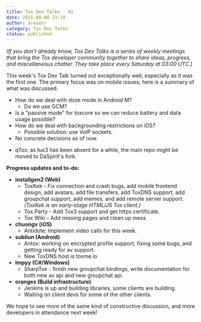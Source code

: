 ```yaml
---
title: Tox Dev Talks - #1
date: 2015-08-08 23:29
author: areashr
category: Tox Dev Talks
status: published
---
```


_(If you don't already know, Tox Dev Talks is a series of weekly
meetings that bring the Tox developer community together to share ideas,
progress, and miscellaneous chatter. They take place every Saturday at
03:00 UTC.)_

This week's Tox Dev Talk turned out exceptionally well, especially as it
was the first one. The primary focus was on mobile issues; here is a
summary of what was discussed.

- How do we deal with doze mode in Android M?
  - Do we use GCM?
- Is a "passive mode" for toxcore so we can reduce battery and data
  usage possible?
- How do we deal with backgrounding restrictions on iOS?
  - Possible solution: use VoIP sockets.
- No concrete decisions as of now.

<!-- -->

- qTox: as tux3 has been absent for a while, the main repo might be
  moved to DaSpirit's fork.

**Progress updates and to-do:**

- **installgen2 (Web)**
  - ToxKek - Fix connection and crash bugs, add mobile frontend
    design, add avatars, add file transfers, add ToxDNS support, add
    groupchat support, add memes, and add remote server support.
    _(ToxKek is an early-stage HTML/JS Tox client.)_
  - Tox.Party - Add Tox3 support and get https certificate.
  - Tox Wiki - Add missing pages and clean up mess
- **chuongv (iOS)**
  - Antidote: Implement video calls for this week.
- **subliun (Android)**
  - Antox: working on encrypted profile support, fixing some bugs,
    and getting ready for av support.
  - New ToxDNS host is toxme.io
- **Impyy (C\#/Windows)**
  - SharpTox - finish new groupchat bindings, write documentation
    for both new av api and new groupchat api.
- **oranges (Build infrastructure)**
  - Jenkins is up and building libraries, some clients are building.
  - Waiting on client devs for some of the other clients.

We hope to see more of the same kind of constructive discussion, and
more developers in attendance next week!
